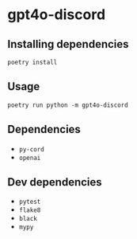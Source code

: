 # gpt4o-discord

## Installing dependencies

```
poetry install
```

## Usage

```
poetry run python -m gpt4o-discord
```

## Dependencies

- `py-cord`
- `openai`

## Dev dependencies

- `pytest`
- `flake8`
- `black`
- `mypy`

